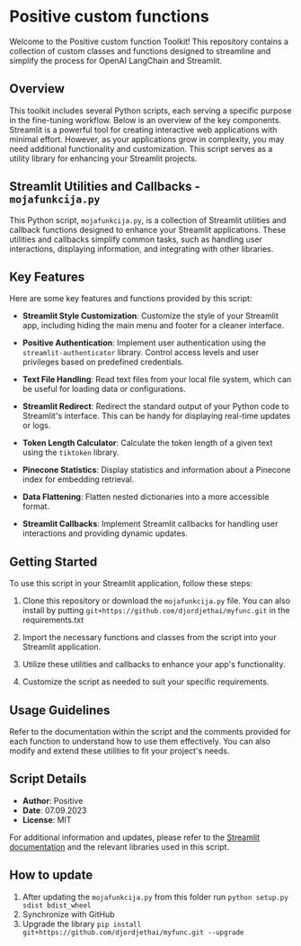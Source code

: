 # Positive custom functions

Welcome to the Positive custom function Toolkit! This repository contains a collection of custom classes and functions designed to streamline and simplify the process for OpenAI LangChain and Streamlit.

## Overview

This toolkit includes several Python scripts, each serving a specific purpose in the fine-tuning workflow. Below is an overview of the key components. Streamlit is a powerful tool for creating interactive web applications with minimal effort. However, as your applications grow in complexity, you may need additional functionality and customization. This script serves as a utility library for enhancing your Streamlit projects.

## Streamlit Utilities and Callbacks - `mojafunkcija.py`

This Python script, `mojafunkcija.py`, is a collection of Streamlit utilities and callback functions designed to enhance your Streamlit applications. These utilities and callbacks simplify common tasks, such as handling user interactions, displaying information, and integrating with other libraries.

## Key Features

Here are some key features and functions provided by this script:

- **Streamlit Style Customization**: Customize the style of your Streamlit app, including hiding the main menu and footer for a cleaner interface.

- **Positive Authentication**: Implement user authentication using the `streamlit-authenticator` library. Control access levels and user privileges based on predefined credentials.

- **Text File Handling**: Read text files from your local file system, which can be useful for loading data or configurations.

- **Streamlit Redirect**: Redirect the standard output of your Python code to Streamlit's interface. This can be handy for displaying real-time updates or logs.

- **Token Length Calculator**: Calculate the token length of a given text using the `tiktoken` library.

- **Pinecone Statistics**: Display statistics and information about a Pinecone index for embedding retrieval.

- **Data Flattening**: Flatten nested dictionaries into a more accessible format.

- **Streamlit Callbacks**: Implement Streamlit callbacks for handling user interactions and providing dynamic updates.

## Getting Started

To use this script in your Streamlit application, follow these steps:

1. Clone this repository or download the `mojafunkcija.py` file.
    You can also install by putting `git+https://github.com/djordjethai/myfunc.git` in the requirements.txt

2. Import the necessary functions and classes from the script into your Streamlit application.

3. Utilize these utilities and callbacks to enhance your app's functionality.

4. Customize the script as needed to suit your specific requirements.

## Usage Guidelines

Refer to the documentation within the script and the comments provided for each function to understand how to use them effectively. You can also modify and extend these utilities to fit your project's needs.

## Script Details

- **Author**: Positive
- **Date**: 07.09.2023
- **License**: MIT

For additional information and updates, please refer to the [Streamlit documentation](https://docs.streamlit.io/) and the relevant libraries used in this script.

## How to update

1. After updating the `mojafunkcija.py` from this folder run `python setup.py sdist bdist_wheel`
2. Synchronize with GitHub
3. Upgrade the library `pip install git+https://github.com/djordjethai/myfunc.git --upgrade`
